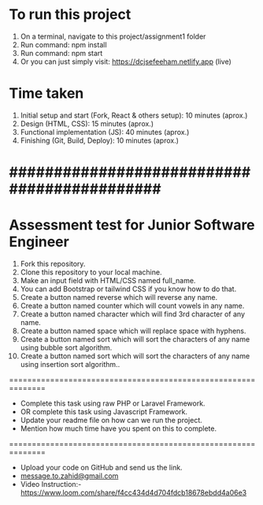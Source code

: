 # To run this project 
1. On a terminal, navigate to this project/assignment1 folder
2. Run command: npm install
3. Run command: npm start
4. Or you can just simply visit: https://dcjsefeeham.netlify.app (live)

# Time taken
1. Initial setup and start (Fork, React & others setup): 10 minutes (aprox.)
2. Design (HTML, CSS): 15 minutes (aprox.)
3. Functional implementation (JS): 40 minutes (aprox.)
4. Finishing (Git, Build, Deploy): 10 minutes (aprox.)




# ############################################ #



# Assessment test for Junior Software Engineer

1. Fork this repository.
2. Clone this repository to your local machine.
3. Make an input field with HTML/CSS named full_name.
4. You can add Bootstrap or tailwind CSS if you know how to do that.
5. Create a button named reverse which will reverse any name.
6. Create a button named counter which will count vowels in any name.
7. Create a button named character which will find 3rd character of any name.
8. Create a button named space which will replace space with hyphens.
9. Create a button named sort which will sort the characters of any name using bubble sort algorithm.
10. Create a button named sort which will sort the characters of any name using insertion sort algorithm..

==============================================================

-   Complete this task using raw PHP or Laravel Framework.
-   OR complete this task using Javascript Framework.
-   Update your readme file on how can we run the project.
-   Mention how much time have you spent on this to complete.

==============================================================

-   Upload your code on GitHub and send us the link.
-   message.to.zahid@gmail.com
-   Video Instruction:-https://www.loom.com/share/f4cc434d4d704fdcb18678ebdd4a06e3
